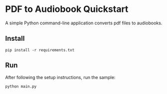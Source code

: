 # PDF to Audiobook Quickstart

A simple Python command-line application converts pdf files to audiobooks.

## Install

```shell
pip install -r requirements.txt
```

## Run

After following the setup instructions, run the sample:

```shell
python main.py
```